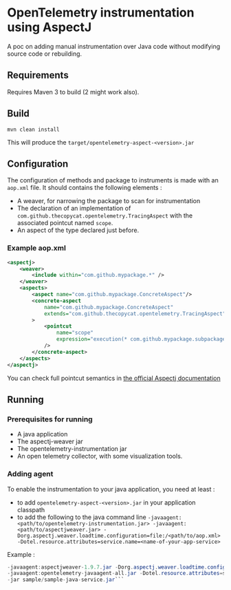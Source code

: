 # OpenTelemetry instrumentation using AspectJ
A poc on adding manual instrumentation over Java code without modifying source code or rebuilding.

## Requirements

Requires Maven 3 to build (2 might work also).

## Build

```
mvn clean install
```

This will produce the ```target/opentelemetry-aspect-<version>.jar```

## Configuration

The configuration of methods and package to instruments is made with an ```aop.xml``` file.
It should contains the following elements : 
- A weaver, for narrowing the package to scan for instrumentation
- The declaration of an implementation of ```com.github.thecopycat.opentelemetry.TracingAspect``` with the associated 
pointcut named ```scope```.
- An aspect of the type declared just before.

### Example aop.xml

```xml
<aspectj>
	<weaver>
		<include within="com.github.mypackage.*" />
	</weaver>
	<aspects>
		<aspect name="com.github.mypackage.ConcreteAspect"/>
		<concrete-aspect
			name="com.github.mypackage.ConcreteAspect"
			extends="com.github.thecopycat.opentelemetry.TracingAspect"
		>
			<pointcut
				name="scope"
				expression="execution(* com.github.mypackage.subpackageone.MyClass.*(..))" 
			/>
		</concrete-aspect>
	</aspects>
</aspectj>
```

You can check full pointcut semantics in [the official Aspectj documentation](https://www.eclipse.org/aspectj/doc/released/progguide/semantics-pointcuts.html)

## Running

### Prerequisites for running

- A java application
- The aspectj-weaver jar
- The opentelemetry-instrumentation jar
- An open telemetry collector, with some visualization tools.

### Adding agent

To enable the instrumentation to your java application, you need at least :  
- to add ```opentelemetry-aspect-<version>.jar``` in your application classpath
- to add the following to the java command line ```-javaagent:<path/to/opentelemetry-instrumentation.jar>
  -javaagent:<path/to/aspectjweaver.jar> -Dorg.aspectj.weaver.loadtime.configuration=file:/<path/to/aop.xml> 
  -Dotel.resource.attributes=service.name=<name-of-your-app-service>``` 

Example : 
```java -cp opentelemetry-aspect-1.0-SNAPSHOT.jar 
-javaagent:aspectjweaver-1.9.7.jar -Dorg.aspectj.weaver.loadtime.configuration=file:samples/aop.xml 
-javaagent:opentelemetry-javaagent-all.jar -Dotel.resource.attributes=service.name=sample-service
-jar sample/sample-java-service.jar```


